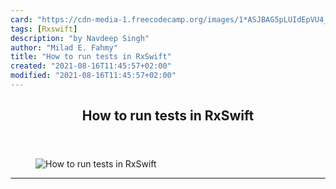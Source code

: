 ```yaml
---
card: "https://cdn-media-1.freecodecamp.org/images/1*ASJBAG5pLUIdEpVU4_RM2A.png"
tags: [Rxswift]
description: "by Navdeep Singh"
author: "Milad E. Fahmy"
title: "How to run tests in RxSwift"
created: "2021-08-16T11:45:57+02:00"
modified: "2021-08-16T11:45:57+02:00"
---
```

<div class="site-wrapper">
<main id="site-main" class="site-main outer">
<div class="inner">
<article class="post-full post tag-rxswift tag-reactive-programming tag-ios tag-technology tag-coding ">
<header class="post-full-header">
<h1 class="post-full-title">How to run tests in RxSwift</h1>
</header>
<figure class="post-full-image">
<picture>
<source media="(max-width: 700px)" sizes="1px" srcset="data:image/gif;base64,R0lGODlhAQABAIAAAAAAAP///yH5BAEAAAAALAAAAAABAAEAAAIBRAA7 1w">
<source media="(min-width: 701px)" sizes="(max-width: 800px) 400px,
(max-width: 1170px) 700px,
1400px" srcset="https://cdn-media-1.freecodecamp.org/images/1*ASJBAG5pLUIdEpVU4_RM2A.png 300w,
https://cdn-media-1.freecodecamp.org/images/1*ASJBAG5pLUIdEpVU4_RM2A.png 600w,
https://cdn-media-1.freecodecamp.org/images/1*ASJBAG5pLUIdEpVU4_RM2A.png 1000w,
https://cdn-media-1.freecodecamp.org/images/1*ASJBAG5pLUIdEpVU4_RM2A.png 2000w">
<img onerror="this.style.display='none'" src="https://cdn-media-1.freecodecamp.org/images/1*ASJBAG5pLUIdEpVU4_RM2A.png" alt="How to run tests in RxSwift">
</picture>
</figure>
<section class="post-full-content">
<div class="post-content medium-migrated-article">
</div>
<hr>
</section>
</article>
</div>
</main>
</div>
<!-- Google Tag Manager (noscript) -->
<!-- End Google Tag Manager (noscript) -->
